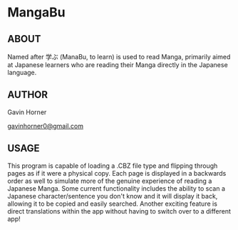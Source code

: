 # MangaBu
## ABOUT 
Named after 学ぶ (ManaBu, to learn) is used to read Manga, primarily aimed at Japanese learners who are reading their Manga directly in the Japanese language.

## AUTHOR
Gavin Horner

gavinhorner0@gmail.com

## USAGE
This program is capable of loading a .CBZ file type and flipping through pages as if it were a physical copy. Each page is displayed in a backwards order as well to simulate more of the genuine experience of reading a Japanese Manga. Some current functionality includes the ability to scan a Japanese character/sentence you don't know and it will display it back, allowing it to be copied and easily searched. Another exciting feature is direct translations within the app without having to switch over to a different app!
